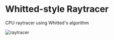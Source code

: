 # Whitted-style Raytracer
CPU raytracer using Whitted's algorithm

![raytracer](https://i.imgur.com/V6dGisW.png)
